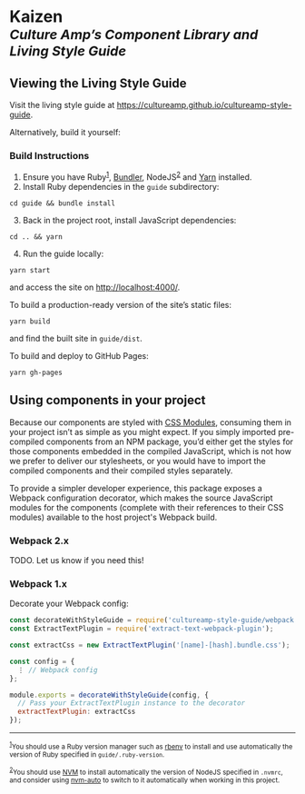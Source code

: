 # Kaizen<br><sub>*Culture Amp’s Component Library and Living Style Guide*</sub>

## Viewing the Living Style Guide

Visit the living style guide at <https://cultureamp.github.io/cultureamp-style-guide>.

Alternatively, build it yourself:

### Build Instructions

1.  Ensure you have Ruby<sup id="fn1">[1](#ruby)</sup>, [Bundler][bundler], NodeJS<sup id="fn2">[2](#nodejs)</sup> and [Yarn][yarn] installed.
2.  Install Ruby dependencies in the `guide` subdirectory:
```
cd guide && bundle install
```
3.  Back in the project root, install JavaScript dependencies:
```
cd .. && yarn
```
4.  Run the guide locally:
```
yarn start
```
and access the site on <http://localhost:4000/>.

  To build a production-ready version of the site’s static files:
```
yarn build
```
and find the built site in `guide/dist`.

  To build and deploy to GitHub Pages:
```
yarn gh-pages
```

## Using components in your project

Because our components are styled with [CSS Modules][css-modules], consuming them in your project isn’t as simple as you might expect. If you simply imported pre-compiled components from an NPM package, you’d either get the styles for those components embedded in the compiled JavaScript, which is not how we prefer to deliver our stylesheets, or you would have to import the compiled components and their compiled styles separately.

To provide a simpler developer experience, this package exposes a Webpack configuration decorator, which makes the source JavaScript modules for the components (complete with their references to their CSS modules) available to the host project's Webpack build.

### Webpack 2.x

TODO. Let us know if you need this!

### Webpack 1.x

Decorate your Webpack config:

```js
const decorateWithStyleGuide = require('cultureamp-style-guide/webpack');
const ExtractTextPlugin = require('extract-text-webpack-plugin');

const extractCss = new ExtractTextPlugin('[name]-[hash].bundle.css');

const config = {
  ⋮ // Webpack config
};

module.exports = decorateWithStyleGuide(config, {
  // Pass your ExtractTextPlugin instance to the decorator
  extractTextPlugin: extractCss
});
```

---

<small><sup id="ruby">[1](#fn1)</sup>You should use a Ruby version manager such as [rbenv][rbenv] to install and use automatically the version of Ruby specified in `guide/.ruby-version`.</small>

<small><sup id="nodejs">[2](#fn2)</sup>You should use [NVM][nvm] to install automatically the version of NodeJS specified in `.nvmrc`, and consider using [nvm-auto][nvm-auto] to switch to it automatically when working in this project.</small>

[bundler]: https://bundler.io/
[css-modules]: https://github.com/css-modules/css-modules
[nvm]: http://nvm.sh/
[nvm-auto]: https://github.com/jsdf/nvm_auto
[rbenv]: https://github.com/rbenv/rbenv
[yarn]: https://yarnpkg.com/

